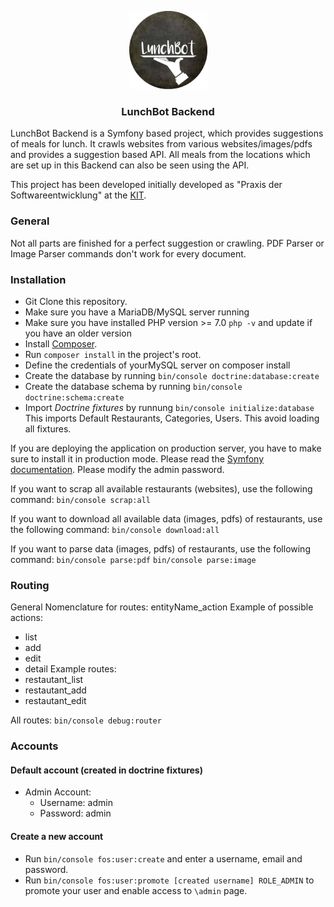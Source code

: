 <p align="center">
    <img src="lunchbot.png" alt="" width="125">
  <h3 align="center">LunchBot Backend</h3>
</p>

LunchBot Backend is a Symfony based project, which provides suggestions of meals for lunch. It crawls websites from various websites/images/pdfs and provides a suggestion based API. All meals from the locations which are set up in this Backend can also be seen using the API.

This project has been developed initially developed as "Praxis der Softwareentwicklung" at the [KIT](http://ps.ipd.kit.edu).

### General
Not all parts are finished for a perfect suggestion or crawling. PDF Parser or Image Parser commands don't work for every document.

### Installation
* Git Clone this repository.
* Make sure you have a MariaDB/MySQL server running
* Make sure you have installed PHP version >= 7.0 ``php -v`` and update if you have an older version
* Install [Composer](https://getcomposer.org/).
* Run `composer install` in the project's root.
* Define the credentials of yourMySQL server on composer install
* Create the database by running `bin/console doctrine:database:create`
* Create the database schema by running `bin/console doctrine:schema:create`
* Import _Doctrine fixtures_ by runnung ``bin/console initialize:database`` This imports Default Restaurants, Categories, Users. This avoid loading all fixtures.

If you are deploying the application on production server, you have to make sure to install it in production mode. Please read the [Symfony documentation](http://symfony.com/doc/current/index.html#gsc.tab=0). 
Please modify the admin password.


If you want to scrap all available restaurants (websites), use the following command:
``bin/console scrap:all``

If you want to download all available data (images, pdfs) of restaurants, use the following command:
``bin/console download:all``

If you want to parse data (images, pdfs) of restaurants, use the following command:
``bin/console parse:pdf``
``bin/console parse:image``


### Routing
General Nomenclature for routes:  entityName_action
Example of possible actions:
* list
* add
* edit
* detail
Example routes:
* restautant_list
* restautant_add
* restautant_edit

All routes:
`bin/console debug:router`

### Accounts
#### Default account (created in doctrine fixtures)
* Admin Account:
	* Username: admin
	* Password: admin
	
#### Create a new account
* Run `bin/console fos:user:create` and enter a username, email and password.
* Run `bin/console fos:user:promote [created username] ROLE_ADMIN` to promote your user and enable access to `\admin` page.
